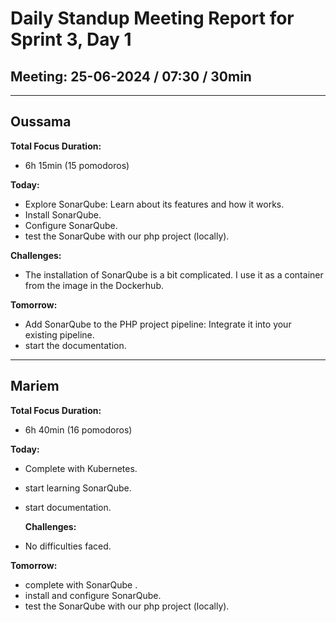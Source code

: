 # Daily Standup Meeting Report for Sprint 3, Day 1

## Meeting: 25-06-2024 / 07:30 / 30min

---

## Oussama

**Total Focus Duration:**

- 6h 15min (15 pomodoros)

**Today:**

- Explore SonarQube: Learn about its features and how it works.
- Install SonarQube.
- Configure SonarQube.
- test the SonarQube with our php project (locally).

**Challenges:**

- The installation of SonarQube is a bit complicated. I use it as a container from the image in the Dockerhub.

**Tomorrow:**

- Add SonarQube to the PHP project pipeline: Integrate it into your existing pipeline.
- start the documentation.

---

## Mariem

**Total Focus Duration:**

- 6h 40min (16 pomodoros)

**Today:**

- Complete with Kubernetes.
- start learning SonarQube.
- start documentation.

  **Challenges:**

- No difficulties faced.

**Tomorrow:**

- complete with SonarQube .
- install and configure SonarQube.
-  test the SonarQube with our php project (locally).
